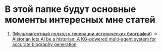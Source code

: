 # В этой папке будут основные моменты интересных мне статей


1. ([Мультиагентный подход к генерации исторических биографий](https://github.com/rocoss/Awesome-RAG/blob/main/key_points/AIstorian.md)) -> [AIstorian lets AI be a historian: A KG-powered multi-agent system for accurate biography generation](https://arxiv.org/html/2503.11346v1)

